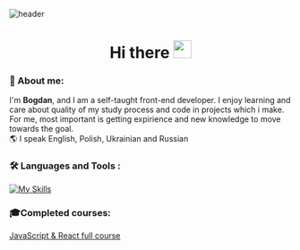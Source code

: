 ![header](https://capsule-render.vercel.app/api?type=waving&color=gradient&customColorList=5&height=120&section=header)
<h1 align="center">
  Hi there
  <img src="https://media.giphy.com/media/hvRJCLFzcasrR4ia7z/giphy.gif" height="32" width="32"/>
</h1>

### 📕 About me:
<p>I'm <b>Bogdan</b>, and I am a self-taught front-end developer. I enjoy learning and care about quality of my study process and code in projects which i make. For me, most important is getting expirience and new knowledge to move towards the goal. <br>
🌎 I speak English, Polish, Ukrainian and Russian </p>

### :hammer_and_wrench: Languages and Tools :

[![My Skills](https://skillicons.dev/icons?i=js,react,redux,html,sass,css,git,gulp,webpack&perline=4)](https://skillicons.dev)
### 🎓Completed courses:
<a href="https://www.udemy.com/certificate/UC-1d930940-a7fa-4a69-8b04-13cbb998e2d9/">JavaScript & React full course</a>
